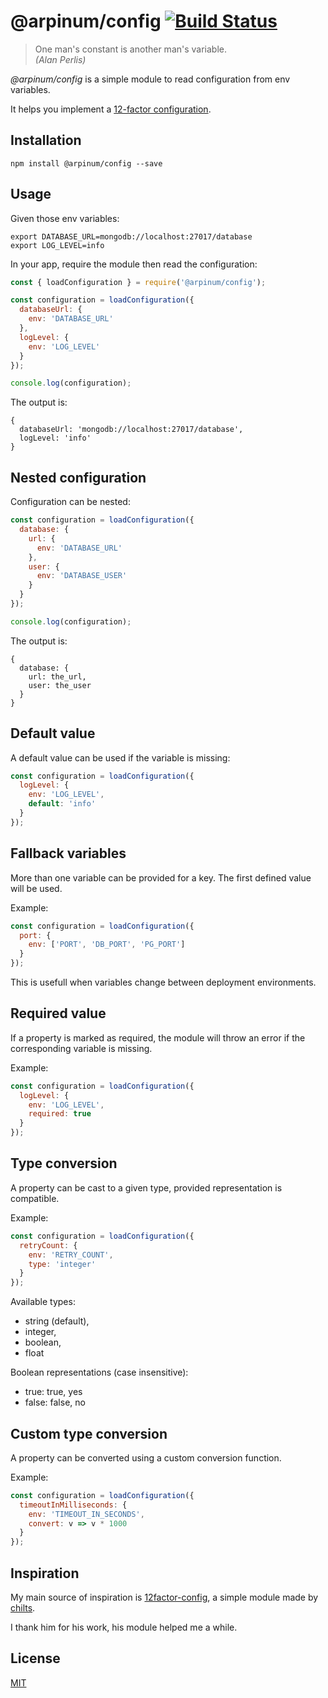 # @arpinum/config [![Build Status](https://travis-ci.org/arpinum-oss/js-config.svg?branch=master)](https://travis-ci.org/arpinum-oss/js-config)

> One man's constant is another man's variable.  
> <cite>(Alan Perlis)</cite>

_@arpinum/config_ is a simple module to read configuration from env variables.

It helps you implement a [12-factor configuration].

## Installation

```
npm install @arpinum/config --save
```

## Usage

Given those env variables:

```
export DATABASE_URL=mongodb://localhost:27017/database
export LOG_LEVEL=info
```

In your app, require the module then read the configuration:

```javascript
const { loadConfiguration } = require('@arpinum/config');

const configuration = loadConfiguration({
  databaseUrl: {
    env: 'DATABASE_URL'
  },
  logLevel: {
    env: 'LOG_LEVEL'
  }
});

console.log(configuration);
```

The output is:

```
{
  databaseUrl: 'mongodb://localhost:27017/database',
  logLevel: 'info'
}
```

## Nested configuration

Configuration can be nested:

```javascript
const configuration = loadConfiguration({
  database: {
    url: {
      env: 'DATABASE_URL'
    },
    user: {
      env: 'DATABASE_USER'
    }
  }
});

console.log(configuration);
```

The output is:

```
{
  database: {
    url: the_url,
    user: the_user
  }
}
```

## Default value

A default value can be used if the variable is missing:

```javascript
const configuration = loadConfiguration({
  logLevel: {
    env: 'LOG_LEVEL',
    default: 'info'
  }
});
```

## Fallback variables

More than one variable can be provided for a key. The first defined value will be used.

Example:

```javascript
const configuration = loadConfiguration({
  port: {
    env: ['PORT', 'DB_PORT', 'PG_PORT']
  }
});
```

This is usefull when variables change between deployment environments.

## Required value

If a property is marked as required, the module will throw an error if the corresponding variable is missing.

Example:

```javascript
const configuration = loadConfiguration({
  logLevel: {
    env: 'LOG_LEVEL',
    required: true
  }
});
```

## Type conversion

A property can be cast to a given type, provided representation is compatible.

Example:

```javascript
const configuration = loadConfiguration({
  retryCount: {
    env: 'RETRY_COUNT',
    type: 'integer'
  }
});
```

Available types:

- string (default),
- integer,
- boolean,
- float

Boolean representations (case insensitive):

- true: true, yes
- false: false, no

## Custom type conversion

A property can be converted using a custom conversion function.

Example:

```javascript
const configuration = loadConfiguration({
  timeoutInMilliseconds: {
    env: 'TIMEOUT_IN_SECONDS',
    convert: v => v * 1000
  }
});
```

## Inspiration

My main source of inspiration is [12factor-config], a simple module made by [chilts].

I thank him for his work, his module helped me a while.

## License

[MIT](LICENSE)

[12-factor configuration]: https://12factor.net/config
[12factor-config]: https://github.com/chilts/12factor-config
[chilts]: https://github.com/chilts
